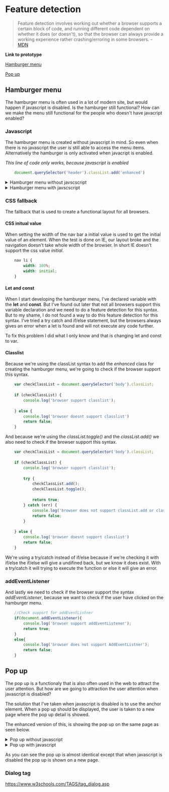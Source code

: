 

# Feature detection
>Feature detection involves working out whether a browser supports a certain block of code, and running different code dependent on whether it does (or doesn't), so that the browser can always provide a working experience rather crashing/erroring in some browsers. - [MDN](https://developer.mozilla.org/en-US/docs/Learn/Tools_and_testing/Cross_browser_testing/Feature_detection)

__Link to prototype__

[Hamburger menu](https://niyorn.github.io/browser-technologies/opdracht2/Hamburger_menu/index.html)

[Pop up](https://niyorn.github.io/browser-technologies/opdracht2/Pop_up/index.html)

## Hamburger menu
The hamburger menu is often used in a lot of modern site, but would happen if javascript is disabled. Is the hamburger still functional? How can we make the menu still functional for the people who doesn't have javacript enabled?

### Javascript
The hamburger menu is created without javascript in mind. So even when there is no javascript the user is still able to access the menu items. Alternatively the hamburger is only activated when javacript is enabled.

*This line of code only works, because javascript is enabled*
```javascript
    document.querySelector('header').classList.add('enhanced')
```

<details>
    <summary>Hamburger menu without javscscript</summary>
    <img src='readme-assets/hamburger-menu-resize-without-javascript.gif' alt='Hamburger menu resized without enabling javascript'>
</details>

<details>
    <summary>Hamburger menu with javscscript</summary>
    <img src='readme-assets/hamburger-menu-resize-with-javascript.gif' alt='Hamburger menu resized without enabling javascript'>
</details>

### CSS fallback
The fallback that is used to create a functional layout for all browsers.

#### CSS initual value
When setting the width of the nav bar a initial value is used to get the initial value of an element. When the test is done on IE, our layout broke and the navigation doesn't take whole width of the browser. In short IE doesn't support the css value *initial*.

```css
    nav li {
        width: 100%;
        width: initial;
    }
```
#### Let and const
When I start developing the hamburger menu, I've declared variable with the __let__ and __const__. But I've found out later that not all browsers support this variable declaration and we need to do a feature detection for this syntax. But to my shame, I do not found a way to do this feature detection for this syntax. I've tried a try catch and if/else statement, but the browsers always gives an error when a let is found and will not execute any code further.

To fix this problem I did what I only know and that is changing let and const to var.


#### Classlist
Because we're using the classList syntax to add the *enhanced* class for creating the hamburger menu, we're going to check if the browser support this syntax.

```javascript
    var checkClassList = document.querySelector('body').classList;

    if (checkClassList) {
        console.log('browser support classlist');

    } else {
        console.log('browser doesnt support classlist')
        return false;
    }
```

And because we're using the *classList.toggle()* and the *classList.add()* we also need to check if the browser support this syntax.

```javascript
    var checkClassList = document.querySelector('body').classList;

    if (checkClassList) {
        console.log('browser support classlist');

        try {
            checkClassList.add();
            checkClassList.toggle();

            return true;
        } catch (err) {
            console.log('browser does not support classList.add or classList.toggle');
            return false;
        }

    } else {
        console.log('browser doesnt support classlist')
        return false;
    }
```

We're using a try/catch instead of if/else because if we're checking it with if/else the if/else will give a undifined back, but we know it does exist. With a try/catch it will trying to execute the function or else it will give an error.

### addEventListener
And lastly we need to check if the browser support the syntax *addEventListener*, because we want to check if the user have clicked on the hamburger menu.

```javascript
    //Check support for addEventListner
    if(document.addEventListener){
        console.log('browser support addEventListener');
        return true;
    }
    else{
        console.log('browser does not support AddEventListner');
        return false;
    }
```


## Pop up
The pop up is a functionaly that is also often used in the web to attract the user attention. But how are we going to attraction the user attention when javascript is disabled?

The solution that I've taken when javascript is disabled is to use the anchor element. When a pop up should be displayed, the user is taken to a new page where the pop up detail is showed.

The enhanced version of this, is showing the pop up on the same page as seen below.

<details>
    <summary>Pop up without javascript</summary>
    <img src='readme-assets/pop-up-with-out-javascript.gif' alt='activating pop up without javascript'>
</details>

<details>
    <summary>Pop up with javascript</summary>
    <img src='readme-assets/pop-up-with-javascript.gif' alt='activating pop up with javascript'>
</details>

As you can see the pop up is almost identical except that when javascript is disabled the pop up is shown on a new page.





### Dialog tag
https://www.w3schools.com/TAGS/tag_dialog.asp
